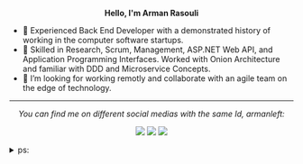 <p align="center" stryle><strong> Hello, I'm Arman Rasouli </strong></P>

<ul>
 <li> 🔭 Experienced Back End Developer with a demonstrated history of working in the computer software startups.</li>
<li>🌱 Skilled in Research, Scrum, Management, ASP.NET Web API, and Application Programming Interfaces. Worked with Onion Architecture and familiar with DDD and Microservice Concepts.</li>
<li>👯 I’m looking for working remotly and collaborate with an agile team on the edge of technology.</li>
</ul>
<hr>
<p align="center"><i> You can find me on different social medias with the same Id, armanleft: </i></P>
<p align="center">
    <a href="https://twitter.com/armanleft" alt="Twitter" rel="nofollow"><img src="https://raw.githubusercontent.com/jayehernandez/jayehernandez/3f5402efef9a0ae89211a6e04609558e862ca616/readme/twitter-fill.svg" style="max-width: 100%;"></a>
    <a href="https://www.linkedin.com/in/armanleft/" alt="Linkedin" rel="nofollow"><img src="https://raw.githubusercontent.com/jayehernandez/jayehernandez/3f5402efef9a0ae89211a6e04609558e862ca616/readme/linkedin-fill.svg" style="max-width: 100%;"></a>
    <a href="mailto:armanleft@gmail.com" alt="Contact me"><img src="https://raw.githubusercontent.com/jayehernandez/jayehernandez/3f5402efef9a0ae89211a6e04609558e862ca616/readme/mail-fill.svg" style="max-width: 100%;"></a>
 <details><summary>ps:</summary><br> <p>Don't check my Instagram, I draw and paint as a hobbie and you will just find my paintings there, nothing more </details>
  </p>
